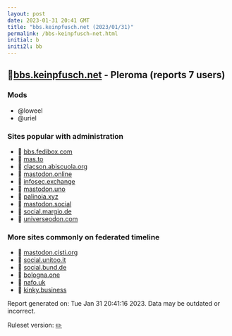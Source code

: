 ```yaml
---
layout: post
date: 2023-01-31 20:41 GMT
title: "bbs.keinpfusch.net (2023/01/31)"
permalink: /bbs-keinpfusch-net.html
initial: b
initi2l: bb
---
```


## 🐘[bbs.keinpfusch.net](https://bbs.keinpfusch.net) - Pleroma (reports 7 users)

### Mods
 * @loweel
 * @uriel

### Sites popular with administration

* 🐘 [bbs.fedibox.com](/bbs-fedibox-com.html)
* 🐘 [mas.to](/mas-to.html)
* 🐘 [clacson.abiscuola.org](/clacson-abiscuola-org.html)
* 🐘 [mastodon.online](/mastodon-online.html)
* 🐘 [infosec.exchange](/infosec-exchange.html)
* 🐘 [mastodon.uno](/mastodon-uno.html)
* 🐘 [palinoia.xyz](/palinoia-xyz.html)
* 🧸 [mastodon.social](/mastodon-social.html)
* 🐘 [social.margio.de](/social-margio-de.html)
* 🐘 [universeodon.com](/universeodon-com.html)

### More sites commonly on federated timeline

* 🐘 [mastodon.cisti.org](/mastodon-cisti-org.html)
* 🐘 [social.unitoo.it](/social-unitoo-it.html)
* 🐘 [social.bund.de](/social-bund-de.html)
* 🐘 [bologna.one](/bologna-one.html)
* 🐘 [nafo.uk](/nafo-uk.html)
* 🐘 [kinky.business](/kinky-business.html)

Report generated on: Tue Jan 31 20:41:16 2023. Data may be outdated or incorrect.

Ruleset version: [✏️](/version-pencil)
